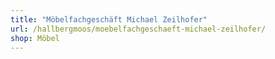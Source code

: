 ```yaml
---
title: "Möbelfachgeschäft Michael Zeilhofer"
url: /hallbergmoos/moebelfachgeschaeft-michael-zeilhofer/
shop: Möbel
---
```


